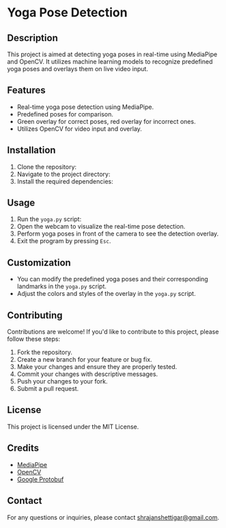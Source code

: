 # Yoga Pose Detection

## Description
This project is aimed at detecting yoga poses in real-time using MediaPipe and OpenCV. It utilizes machine learning models to recognize predefined yoga poses and overlays them on live video input.

## Features
- Real-time yoga pose detection using MediaPipe.
- Predefined poses for comparison.
- Green overlay for correct poses, red overlay for incorrect ones.
- Utilizes OpenCV for video input and overlay.

## Installation
1. Clone the repository:
2. Navigate to the project directory:
3. Install the required dependencies:


## Usage
1. Run the `yoga.py` script:
2. Open the webcam to visualize the real-time pose detection.
3. Perform yoga poses in front of the camera to see the detection overlay.
4. Exit the program by pressing `Esc`.

## Customization
- You can modify the predefined yoga poses and their corresponding landmarks in the `yoga.py` script.
- Adjust the colors and styles of the overlay in the `yoga.py` script.

## Contributing
Contributions are welcome! If you'd like to contribute to this project, please follow these steps:
1. Fork the repository.
2. Create a new branch for your feature or bug fix.
3. Make your changes and ensure they are properly tested.
4. Commit your changes with descriptive messages.
5. Push your changes to your fork.
6. Submit a pull request.

## License
This project is licensed under the MIT License.

## Credits
- [MediaPipe](https://google.github.io/mediapipe/)
- [OpenCV](https://opencv.org/)
- [Google Protobuf](https://developers.google.com/protocol-buffers)

## Contact
For any questions or inquiries, please contact shrajanshettigar@gmail.com.
